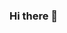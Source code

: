### Hi there 👋

<!--
**simsimient1/simsimient1** is a ✨ _special_ ✨ repository because its `README.md` (this file) appears on your GitHub profile.

Here are some ideas to get you started:

- 🔭 I’m currently working on Philippines
- 🌱 I’m currently learning Game mini
- 👯 I’m looking to collaborate on Drawing
- 🤔 I’m looking for help with City
- 💬 Ask me about AskReddit
- 📫 How to reach me: akovlenkoangelina@gmail.com
- 😄 Pronouns: Bro Gaming
- ⚡ Fun fact: GDPS Editor 2.2
- 💙 Discord server: APKCombo
